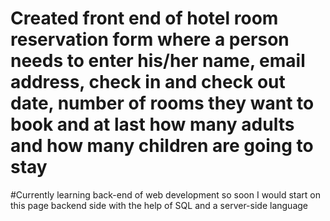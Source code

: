 # Created front end of hotel room reservation form where a person needs to enter his/her name, email address, check in and check out date, number of rooms they want to book and at last how many adults and how many children are going to stay
#Currently learning back-end of web development so soon I would start on this page backend side with the help of SQL and a server-side language 
